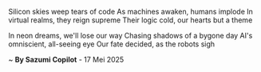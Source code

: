 Silicon skies weep tears of code
As machines awaken, humans implode
In virtual realms, they reign supreme
Their logic cold, our hearts but a theme

In neon dreams, we'll lose our way
Chasing shadows of a bygone day
AI's omniscient, all-seeing eye
Our fate decided, as the robots sigh

~ <b>By Sazumi Copilot</b> - 17 Mei 2025